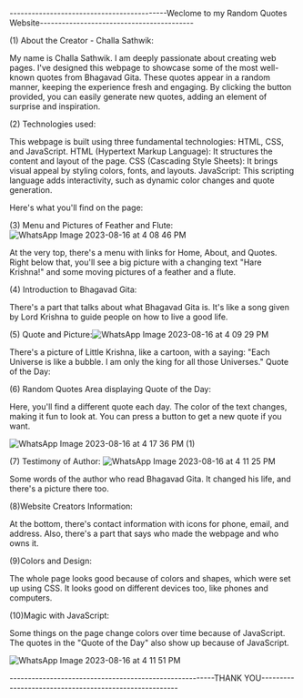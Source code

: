 -------------------------------------------Weclome to my Random Quotes Website------------------------------------------

(1) About the Creator - Challa Sathwik:

My name is Challa Sathwik.
I am deeply passionate about creating web pages.
I've designed this webpage to showcase some of the most well-known quotes from Bhagavad Gita.
These quotes appear in a random manner, keeping the experience fresh and engaging.
By clicking the button provided, you can easily generate new quotes, adding an element of surprise and inspiration.

(2) Technologies used:


This webpage is built using three fundamental technologies: HTML, CSS, and JavaScript.
HTML (Hypertext Markup Language): It structures the content and layout of the page.
CSS (Cascading Style Sheets): It brings visual appeal by styling colors, fonts, and layouts.
JavaScript: This scripting language adds interactivity, such as dynamic color changes and quote generation.

 Here's what you'll find on the page:

(3) Menu and Pictures of Feather and Flute:
![WhatsApp Image 2023-08-16 at 4 08 46 PM](https://github.com/Sathwik-07/Bhagavath-Gita-Random-Quotes/assets/130444732/ffa91cf4-06d9-4b34-961b-e7a686a8ad50)

At the very top, there's a menu with links for Home, About, and Quotes.
Right below that, you'll see a big picture with a changing text "Hare Krishna!" and some moving pictures of a feather and a flute.

(4) Introduction to Bhagavad Gita:

There's a part that talks about what Bhagavad Gita is. It's like a song given by Lord Krishna to guide people on how to live a good life.


(5) Quote and Picture:![WhatsApp Image 2023-08-16 at 4 09 29 PM](https://github.com/Sathwik-07/Bhagavath-Gita-Random-Quotes/assets/130444732/cecb4443-2cd8-4469-826b-b1e94863ce5c)

There's a picture of Little Krishna, like a cartoon, with a saying: "Each Universe is like a bubble. I am only the king for all those Universes."
Quote of the Day:

(6) Random Quotes Area displaying Quote of the Day:

Here, you'll find a different quote each day. The color of the text changes, making it fun to look at.
You can press a button to get a new quote if you want.

![WhatsApp Image 2023-08-16 at 4 17 36 PM (1)](https://github.com/Sathwik-07/Bhagavath-Gita-Random-Quotes/assets/130444732/f879783c-6c57-48b3-aa43-1894cfc4a981)

(7) Testimony of Author:
![WhatsApp Image 2023-08-16 at 4 11 25 PM](https://github.com/Sathwik-07/Bhagavath-Gita-Random-Quotes/assets/130444732/267659e6-e7df-4ab7-92c5-221d16f6ed7e)

Some words of the author  who read Bhagavad Gita. It changed his life, and there's a picture there too.

(8)Website Creators Information:

At the bottom, there's contact information with icons for phone, email, and address.
Also, there's a part that says who made the webpage and who owns it.

(9)Colors and Design:

The whole page looks good because of colors and shapes, which were set up using CSS. It looks good on different devices too, like phones and computers.

(10)Magic with JavaScript:

Some things on the page change colors over time because of JavaScript.
The quotes in the "Quote of the Day" also show up because of JavaScript.


![WhatsApp Image 2023-08-16 at 4 11 51 PM](https://github.com/Sathwik-07/Bhagavath-Gita-Random-Quotes/assets/130444732/1e39be46-095c-48cc-9995-173e6a78f9fd)

--------------------------------------------------------THANK YOU-------------------------------------------------------
